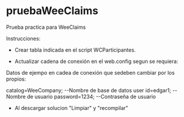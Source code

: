 # pruebaWeeClaims
Prueba practica para WeeClaims

Instrucciones:

- Crear tabla indicada en el script WCParticipantes.

- Actualizar cadena de conexión en el web.config segun se requiera:

<connectionStrings>
<add name="WeeCompanyEntities" connectionString="metadata=res://*/Models.db.csdl|res://*/Models.db.ssdl|res://*/Models.db.msl;provider=System.Data.SqlClient;provider connection string=&quot;data source=localhost;initial catalog=WeeCompany;user id=edgar1;password=1234;MultipleActiveResultSets=True;App=EntityFramework&quot;" providerName="System.Data.EntityClient" />
</connectionStrings>

Datos de ejempo en cadea de conexión que sedeben cambiar por los propios:

catalog=WeeCompany;  --Nombre de base de datos
user id=edgar1;      --Nombre de usuario
password=1234;       --Contraseña de usuario


- Al descargar solucion "Limpiar" y "recompilar"
